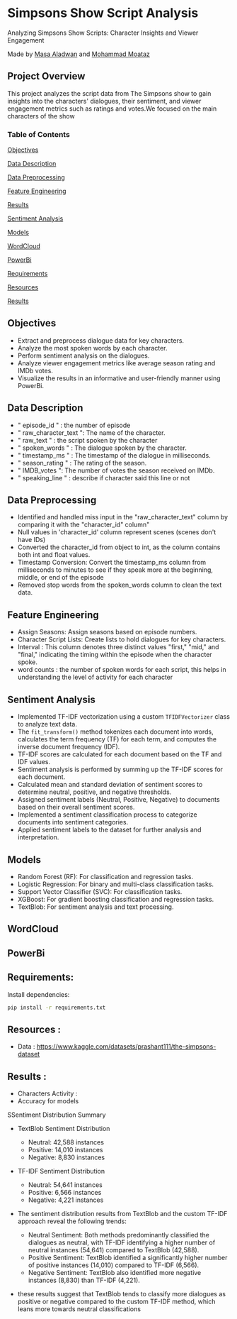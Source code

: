 # Simpsons Show Script Analysis


Analyzing Simpsons Show Scripts: Character Insights and Viewer Engagement

 Made by [Masa Aladwan](https://github.com/MasaAladwan) and [Mohammad Moataz](https://github.com/MohammadMoataz2)

## Project Overview

This project analyzes the script data from The Simpsons show to gain insights into the characters' dialogues, their sentiment, and viewer engagement metrics such as ratings and votes.We focused on the main characters of the show 


### Table of Contents  

[Objectives
](#headers)  

[Data Description
](#headers)  

[Data Preprocessing
](#headers)  


[Feature Engineering
](#headers)  

[Results
](#headers) 

[Sentiment Analysis
](#headers) 

[Models
](#headers) 


[WordCloud
](#headers)

[PowerBi
](#headers)

[Requirements
](#headers)

[Resources
](#headers)

[Results
](#headers)


## Objectives
* Extract and preprocess dialogue data for key characters.
* Analyze the most spoken words by each character.
* Perform sentiment analysis on the dialogues.
* Analyze viewer engagement metrics like average season rating and IMDb votes.
* Visualize the results in an informative and user-friendly manner using PowerBi.

## Data Description 

* " episode_id " : the number of episode
* " raw_character_text ": The name of the character.
* " raw_text " : the script spoken by the character 
* " spoken_words " : The dialogue spoken by the character.
* " timestamp_ms " : The timestamp of the dialogue in milliseconds.
* " season_rating " : The rating of the season.
* " IMDB_votes ": The number of votes the season received on IMDb.
* " speaking_line " : describe if character said this line or not


## Data Preprocessing 

* Identified and handled miss input in the "raw_character_text" column by comparing it with the "character_id" column"
* Null values in 'character_id' column represent scenes (scenes don't have IDs)
* Converted the character_id from object to int, as the column contains both int and float values.
* Timestamp Conversion: Convert the timestamp_ms column from milliseconds to minutes to see if they speak more at the beginning, middle, or end of the episode
* Removed stop words from the spoken_words column to clean the text data.


## Feature Engineering
* Assign Seasons: Assign seasons based on episode numbers.
* Character Script Lists: Create lists to hold dialogues for key characters.
* Interval : This column denotes three distinct values  "first," "mid," and "final," indicating the timing within the episode when the character spoke.
* word counts : the number of spoken words for each script, this helps in understanding the level of activity for each character

## Sentiment Analysis 
* Implemented TF-IDF vectorization using a custom `TFIDFVectorizer` class to analyze text data.
* The `fit_transform()` method tokenizes each document into words, calculates the term frequency (TF) for each term, and computes the inverse document frequency (IDF).
* TF-IDF scores are calculated for each document based on the TF and IDF values.
* Sentiment analysis is performed by summing up the TF-IDF scores for each document.
* Calculated mean and standard deviation of sentiment scores to determine neutral, positive, and negative thresholds.
* Assigned sentiment labels (Neutral, Positive, Negative) to documents based on their overall sentiment scores.
* Implemented a sentiment classification process to categorize documents into sentiment categories.
* Applied sentiment labels to the dataset for further analysis and interpretation.

## Models 

* Random Forest (RF): For classification and regression tasks.
* Logistic Regression: For binary and multi-class classification tasks.
* Support Vector Classifier (SVC): For classification tasks.
* XGBoost: For gradient boosting classification and regression tasks.
* TextBlob: For sentiment analysis and text processing.


## WordCloud

## PowerBi


## Requirements:
Install dependencies:

```bash
pip install -r requirements.txt
```
## Resources :
* Data : https://www.kaggle.com/datasets/prashant111/the-simpsons-dataset



## Results :
* Characters Activity : 
* Accuracy for models

SSentiment Distribution Summary
* TextBlob Sentiment Distribution
  * Neutral: 42,588 instances
  * Positive: 14,010 instances
  * Negative: 8,830 instances

* TF-IDF Sentiment Distribution
  * Neutral: 54,641 instances
  * Positive: 6,566 instances
  * Negative: 4,221 instances

* The sentiment distribution results from TextBlob and the custom TF-IDF approach reveal the following trends:
   * Neutral Sentiment: Both methods predominantly classified the dialogues as neutral, with TF-IDF identifying a higher number of neutral instances (54,641) compared to TextBlob (42,588).
    * Positive Sentiment: TextBlob identified a significantly higher number of positive instances (14,010) compared to TF-IDF (6,566).
   * Negative Sentiment: TextBlob also identified more negative instances (8,830) than TF-IDF (4,221).

* these results suggest that TextBlob tends to classify more dialogues as positive or negative compared to the custom TF-IDF method, which leans more towards neutral classifications
